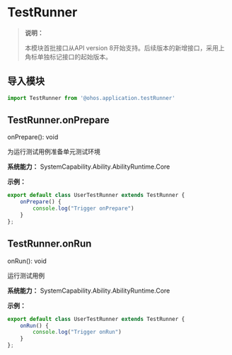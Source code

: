 # TestRunner

> **说明：**
> 
> 本模块首批接口从API version 8开始支持。后续版本的新增接口，采用上角标单独标记接口的起始版本。  

## 导入模块

```js
import TestRunner from '@ohos.application.testRunner'
```



## TestRunner.onPrepare

onPrepare(): void

为运行测试用例准备单元测试环境

**系统能力：** SystemCapability.Ability.AbilityRuntime.Core

**示例：**

```js
export default class UserTestRunner extends TestRunner {
    onPrepare() {
        console.log("Trigger onPrepare")
    }
};
```



## TestRunner.onRun

onRun(): void

运行测试用例

**系统能力：** SystemCapability.Ability.AbilityRuntime.Core

**示例：**

```js
export default class UserTestRunner extends TestRunner {
    onRun() {
        console.log("Trigger onRun")
    }
};
```
